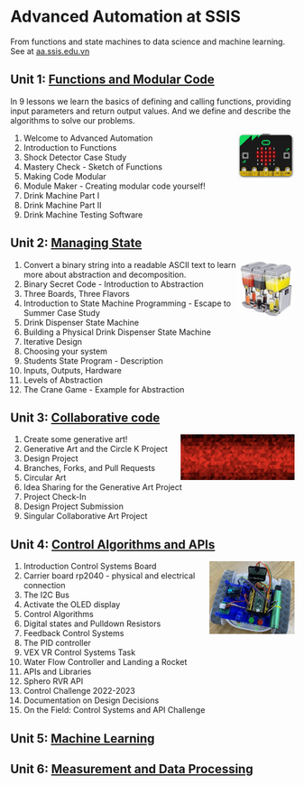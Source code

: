 # Advanced Automation at SSIS

From functions and state machines to data science and machine learning. See at [aa.ssis.edu.vn](https://sites.google.com/ssis.edu.vn/automation)

## Unit 1: [Functions and Modular Code](https://github.com/ssis-aa/functions-and-modular-code)

In 9 lessons we learn the basics of defining and calling functions, providing input parameters and return output values. And we define and describe the algorithms to solve our problems.

<img src="https://raw.githubusercontent.com/ssis-aa/.github/main/profile/microbit.gif" width="20%" align="right">

1. Welcome to Advanced Automation
2. Introduction to Functions
3. Shock Detector Case Study
4. Mastery Check - Sketch of Functions
5. Making Code Modular
6. Module Maker - Creating modular code yourself!
7. Drink Machine Part I
8. Drink Machine Part II
9. Drink Machine Testing Software

## Unit 2: [Managing State](https://github.com/ssis-aa/managing-state)

<img src="https://raw.githubusercontent.com/ssis-aa/.github/main/profile/drinkdispenser.jpg" width="20%" align="right">

1. Convert a binary string into a readable ASCII text to learn more about abstraction and decomposition.
2. Binary Secret Code - Introduction to Abstraction
3. Three Boards, Three Flavors
4. Introduction to State Machine Programming - Escape to Summer Case Study
5. Drink Dispenser State Machine
6. Building a Physical Drink Dispenser State Machine
7. Iterative Design
8. Choosing your system
9. Students State Program - Description
10. Inputs, Outputs, Hardware
11. Levels of Abstraction
12. The Crane Game - Example for Abstraction

## Unit 3: [Collaborative code](https://github.com/ssis-aa/collaborative-code)
<img src="https://github.com/kreier/circle_k/blob/main/result2.png" width="40%" align="right">
<!-- <img src="https://raw.githubusercontent.com/ssis-aa/.github/main/profile/circle_k.png" width="40%" align="right"> -->

1. Create some generative art!
2. Generative Art and the Circle K Project
3. Design Project
4. Branches, Forks, and Pull Requests
5. Circular Art
6. Idea Sharing for the Generative Art Project
7. Project Check-In
8. Design Project Submission
9. Singular Collaborative Art Project

## Unit 4: [Control Algorithms and APIs](https://github.com/ssis-aa/control-algorithms-and-apis)
<img src="https://github.com/ssis-aa/rvr2023/blob/main/docs/rvr2023.jpg" width="30%" align="right">

1. Introduction Control Systems Board
2. Carrier board rp2040 - physical and electrical connection
3. The I2C Bus
4. Activate the OLED display
5. Control Algorithms
6. Digital states and Pulldown Resistors
7. Feedback Control Systems
8. The PID controller
9. VEX VR Control Systems Task
10. Water Flow Controller and Landing a Rocket
11. APIs and Libraries
12. Sphero RVR API
13. Control Challenge 2022-2023
14. Documentation on Design Decisions
15. On the Field: Control Systems and API Challenge

## Unit 5: [Machine Learning](machine-learning)


## Unit 6: [Measurement and Data Processing](measurement-and-data-processing)

<!--
**Here are some ideas to get you started:**

🙋‍♀️ A short introduction - what is your organization all about?
🌈 Contribution guidelines - how can the community get involved?
👩‍💻 Useful resources - where can the community find your docs? Is there anything else the community should know?
🍿 Fun facts - what does your team eat for breakfast?
🧙 Remember, you can do mighty things with the power of [Markdown](https://docs.github.com/github/writing-on-github/getting-started-with-writing-and-formatting-on-github/basic-writing-and-formatting-syntax)
-->
